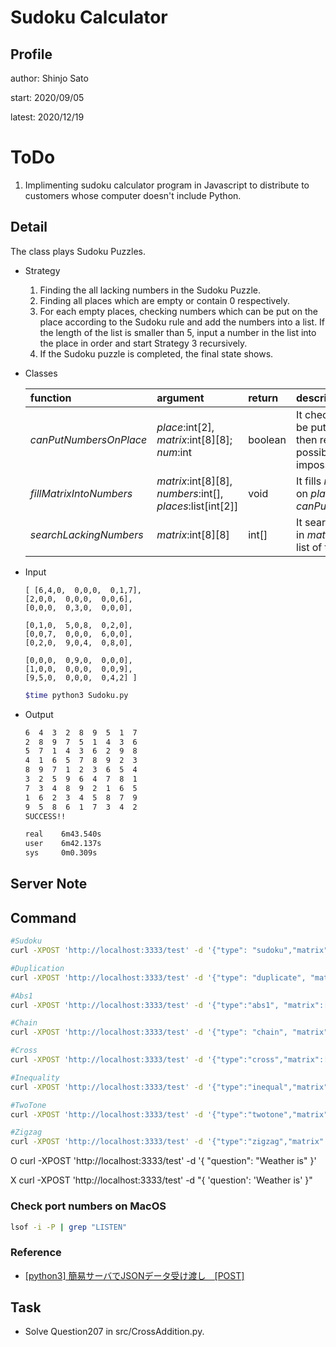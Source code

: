 # Sudoku Calculator

## Profile

author: Shinjo Sato

start: 2020/09/05

latest: 2020/12/19


# ToDo

1. Implimenting sudoku calculator program in Javascript to distribute to customers whose computer doesn't include Python.

## Detail

The class plays Sudoku Puzzles.

- Strategy
    1. Finding the all lacking numbers in the Sudoku Puzzle.
    2. Finding all places which are empty or contain 0 respectively.
    3. For each empty places, checking numbers which can be put on the place according to the Sudoku rule and add the numbers into a list. If the length of the list is smaller than 5, input a number in the list into the place in order and start Strategy 3 recursively.
    4. If the Sudoku puzzle is completed, the final state shows.

- Classes

    |function|argument|return|description|
    |:-|:-|:-|:-|
    |$canPutNumbersOnPlace$|$place$:int[2], $matrix$:int[8][8]; $num$:int|boolean|It check whether $num$ can be put on $place$ in $matrix$ then return $True$ if it's possible; $False$ if it's impossible.|
    |$fillMatrixIntoNumbers$|$matrix$:int[8][8], $numbers$:int[], $places$:list[int[2]]|void|It fills $matrix$ into $numbers$ on $places$ according to $canPutNumbersOnPlaces$.|
    |$searchLackingNumbers$|$matrix$:int[8][8]|int[]|It search lacking numbers in $matrix$ then return the list of the number|

- Input

    ```txt:data
    [ [6,4,0,  0,0,0,  0,1,7],
    [2,0,0,  0,0,0,  0,0,6],
    [0,0,0,  0,3,0,  0,0,0],

    [0,1,0,  5,0,8,  0,2,0],
    [0,0,7,  0,0,0,  6,0,0],
    [0,2,0,  9,0,4,  0,8,0],

    [0,0,0,  0,9,0,  0,0,0],
    [1,0,0,  0,0,0,  0,0,9],
    [9,5,0,  0,0,0,  0,4,2] ]
    ```

    ```sh
    $time python3 Sudoku.py
    ```

- Output

    ```txt
    6  4  3  2  8  9  5  1  7  
    2  8  9  7  5  1  4  3  6  
    5  7  1  4  3  6  2  9  8  
    4  1  6  5  7  8  9  2  3  
    8  9  7  1  2  3  6  5  4  
    3  2  5  9  6  4  7  8  1  
    7  3  4  8  9  2  1  6  5  
    1  6  2  3  4  5  8  7  9  
    9  5  8  6  1  7  3  4  2  
    SUCCESS!!

    real    6m43.540s
    user    6m42.137s
    sys     0m0.309s
    ```

## Server Note

## Command

```sh
#Sudoku
curl -XPOST 'http://localhost:3333/test' -d '{"type": "sudoku","matrix":[[0,1,0,  0,5,0,  0,2,0],[5,0,0,  6,0,3,  0,0,7],[0,3,0,  0,0,0,  0,1,0],[7,0,0,  0,0,0,  0,0,2],[0,5,0,  2,0,4,  0,9,0],[0,2,0,  0,0,0,  0,8,0],[4,0,0,  0,0,0,  0,0,5],[9,0,0,  5,0,2,  0,0,8],[0,7,5,  0,4,0,  9,3,0]]}'

#Duplication
curl -XPOST 'http://localhost:3333/test' -d '{"type": "duplicate", "matrix": [[[6,0,1,  0,0,3,  0,0,5],[0,5,0,  1,9,0,  8,0,0],[3,0,0,  0,7,0,  0,0,9],[0,0,3,  0,0,9,  0,6,0],[1,0,6,  0,3,0,  0,5,2],[0,4,0,  6,0,1,  0,0,0],[8,3,0,  0,6,0,  0,0,0],[0,0,5,  0,0,7,  0,0,0],[2,0,0,  3,0,0,  0,0,0]],[[0,0,0,  0,0,6,  0,0,8],[0,0,0,  2,0,0,  5,0,0],[0,0,0,  0,1,0,  0,9,6],[0,0,0,  1,0,8,  0,6,0],[1,3,0,  0,7,0,  8,0,9],[0,7,0,  6,0,0,  1,0,0],[4,0,0,  0,6,0,  0,0,5],[0,0,5,  0,9,1,  0,4,0],[2,0,0,  8,0,0,  3,0,1]]], "group": [[[[],[],[],  [],[],[],  [],[],[]],[[],[],[],  [],[],[],  [],[],[]],[[],[],[],  [],[],[],  [],[],[]],[[],[],[],  [],[],[],  [],[],[]],[[],[],[],  [],[],[],  [],[],[]],[[],[],[],  [],[],[],  [],[],[]],[[],[],[],  [],[],[],  [1,0,0],[1,0,1],[1,0,2]],[[],[],[],  [],[],[],  [1,1,0],[1,1,1],[1,1,2]],[[],[],[],  [],[],[],  [1,2,0],[1,2,1],[1,2,2]]],[[[0,6,6],[0,6,7],[0,6,8],  [],[],[],  [],[],[]],[[0,7,6],[0,7,7],[0,7,8],  [],[],[],  [],[],[]],[[0,8,6],[0,8,7],[0,8,8],  [],[],[],  [],[],[]],[[],[],[],  [],[],[],  [],[],[]],[[],[],[],  [],[],[],  [],[],[]],[[],[],[],  [],[],[],  [],[],[]],[[],[],[],  [],[],[],  [],[],[]],[[],[],[],  [],[],[],  [],[],[]],[[],[],[],  [],[],[],  [],[],[]]]]}'

#Abs1
curl -XPOST 'http://localhost:3333/test' -d '{"type":"abs1", "matrix":[[0,1,0,  8,0,0,  0,0,0],[0,0,0,  2,3,7,  0,5,0],[0,5,2,  0,0,0,  0,0,4],[0,0,0,  7,0,0,  0,0,8],[0,0,1,  0,0,0,  4,0,0],[5,0,0,  0,0,6,  0,0,0],[6,0,0,  0,0,0,  8,1,0],[0,3,0,  5,7,8,  0,0,0],[0,0,0,  0,0,9,  0,4,0]],"group":[[[0,0],[1,0]],  [[0,2],[1,2]],  [[0,2],[0,3]],  [[0,4],[0,5]],  [[0,7],[0,8]],[[0,8],[1,8]],  [[1,1],[2,1]],  [[2,0],[3,0]],  [[2,1],[3,1]],  [[2,3],[3,3]],[[2,6],[2,7]],  [[3,6],[3,7]],  [[3,4],[4,4]],  [[4,0],[4,1]],  [[4,4],[4,5]],[[4,5],[4,6]],  [[4,7],[4,8]],  [[4,7],[4,8]],  [[5,1],[5,2]],  [[5,2],[5,3]],[[5,3],[6,3]],  [[6,3],[6,4]],  [[6,8],[7,8]],  [[7,0],[8,0]],  [[7,1],[7,2]],[[6,2],[7,2]],  [[7,2],[7,3]],  [[7,4],[8,4]],  [[8,1],[8,2]],  [[8,6],[8,7]],[[8,7],[8,8]]]}'

#Chain
curl -XPOST 'http://localhost:3333/test' -d '{"type": "chain", "matrix": [[1,0,0,  0,0,0],[0,0,0,  0,0,1],[4,0,0,  0,0,0],[0,0,6,  0,0,2],[0,0,0,  0,0,0],[5,0,0,  3,0,0]],"group":[[[0,0], [0,1], [1,1], [2,0], [2,2], [3,3]],[[0,3], [0,4], [0,5], [1,4], [2,3], [2,5]],[[1,0], [2,1], [1,2], [3,0], [3,2], [4,1]],[[0,2], [1,3], [2,4], [1,5], [3,5], [4,4]],[[3,1], [4,0], [5,0], [5,1], [5,2], [4,2]],[[3,4], [4,3], [5,3], [5,4], [5,5], [4,5]]]}'

#Cross
curl -XPOST 'http://localhost:3333/test' -d '{"type":"cross","matrix":[[0,1,0,  0,5,0,  0,2,0],[5,0,0,  6,0,3,  0,0,7],[0,3,0,  0,0,0,  0,1,0],[7,0,0,  0,0,0,  0,0,2],[0,5,0,  2,0,4,  0,9,0],[0,2,0,  0,0,0,  0,8,0],[4,0,0,  0,0,0,  0,0,5],[9,0,0,  5,0,2,  0,0,8],[0,7,5,  0,4,0,  9,3,0]]}'

#Inequality
curl -XPOST 'http://localhost:3333/test' -d '{"type":"inequal","matrix":[[0,0,0,  0,0,0],[0,0,0,  2,0,0],[0,0,0,  0,2,0],[0,6,0,  0,0,0],[0,0,6,  0,0,0],[0,0,0,  0,0,0]], "group":[[-1, 1, 1, -1, 1],[-1, 1, -1, -1, 1, -1],[1, -1, -1, 1, -1],[1, -1, 1, 1, -1, -1],[-1, 1, -1, -1, -1],[-1, 1, -1, 1, 1, 1],[1, -1, 1, -1, -1],[-1, -1, 1, -1, 1, 1],[-1, 1, -1, 1, -1],[1, 1, -1, -1, -1, 1],[-1, -1, -1, 1, 1]]}'

#TwoTone
curl -XPOST 'http://localhost:3333/test' -d '{"type":"twotone","matrix":[[0,0,0,  9,0,0,  0,0,4],[0,0,7,  0,2,0,  0,3,0],[1,0,0,  7,0,5,  0,0,9],[0,8,0,  0,0,0,  0,9,0],[7,0,9,  0,1,0,  3,0,2],[0,6,0,  0,0,0,  0,1,0],[9,0,0,  4,0,2,  0,0,8],[0,4,0,  0,8,0,  9,0,0],[2,0,0,  0,0,6,  0,0,0]],"group":[[0,0,0,  0,0,1,  1,0,0],[0,1,0,  1,0,0,  0,0,0],[0,0,1,  0,1,0,  0,0,0],[0,0,0,  1,0,0,  0,0,2],[0,1,0,  0,0,0,  0,2,0],[1,0,0,  0,0,2,  0,0,0],[0,0,0,  0,2,0,  2,0,0],[0,0,0,  0,0,2,  0,2,0],[0,0,2,  2,0,0,  0,0,0]]}'

#Zigzag
curl -XPOST 'http://localhost:3333/test' -d '{"type":"zigzag","matrix":[[0,5,0,  7,0,1,  0,2,0],[0,0,3,  0,2,0,  9,0,0],[0,3,0,  0,0,0,  0,7,0],[7,0,0,  2,0,9,  0,0,3],[0,4,5,  0,0,0,  1,9,0],[6,0,0,  9,0,4,  0,0,1],[3,0,6,  0,9,0,  4,0,5],[0,7,0,  4,0,6,  0,1,0],[1,0,0,  0,8,0,  0,0,2]],"group":[[1,1,1,  1,2,3,  3,3,3],[4,1,2,  2,2,2,  2,3,5],[4,1,1,  1,2,3,  3,3,5],[4,4,4,  1,2,3,  5,5,5],[4,6,4,  4,2,5,  5,9,5],[6,6,6,  4,7,5,  9,9,9],[6,7,7,  7,7,7,  7,7,9],[6,8,8,  8,7,8,  8,8,9],[6,6,6,  8,8,8,  9,9,9]]}'
```

O curl -XPOST 'http://localhost:3333/test' -d '{ "question": "Weather is" }'

X curl -XPOST 'http://localhost:3333/test' -d "{ 'question': 'Weather is' }"

### Check port numbers on MacOS
```sh
lsof -i -P | grep "LISTEN"
```

### Reference
- [[python3] 簡易サーバでJSONデータ受け渡し　[POST]](https://qiita.com/tkj/items/1338ad081038fa64cef8)
  

## Task

- Solve Question207 in src/CrossAddition.py.